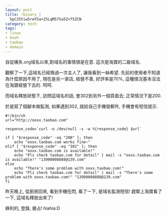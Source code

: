 ```yaml
--- 
layout: post
title: !binary |
  5pC25Yiw5reY5a+25LqM57Sa5Z+f5ZCN
category: tech
tags: 
- linux
- bash
- taobao
- domain
---
```

自從痛失.org域名以來,對域名的事情很是在意. 這次是淘寶的二級域名.

觀察了一下,這域名已經換過一次主人了, 讓我看到一絲希望. 先前的使用者不知道為什麼原因不用了, 現在是另一家店, 經營不善, 好評率是70%, 這種情況基本沒法在淘寶經營下去的. 呵呵.

而域名釋放狀態下, 訪問這域名的話, 會302到另外一個頁面去; 正常情況下是200.

於是寫了個腳本做監測, 如果遇到302, 就給自己手機發郵件, 手機會有短信提示.

	#!/bin/sh
	url="http://ooxx.taobao.com"

	response_code=`curl -o /dev/null -s -w %{response_code} $url`

	if [ "$response_code" -eq "200" ]; then
	    echo "ooxx.taobao.com works fine~"
	elif [ "$response_code" -eq "302" ]; then
	    echo "ooxx.taobao.com is available!"
	    echo "Plz check taobao.com for detail" | mail -s "ooxx.taobao.com is available!" "13900008888@139.com"
	else
	    echo "There's some problem with ooxx.taobao.com!"
	    echo "Plz check taobao.com for detail" | mail -s "There's some problem with ooxx.taobao.com!" "13900008888@139.com"
	fi

昨天晚上, 從廚房回來, 看到手機在閃, 看了一下, 是域名監測短信! 趕緊上淘寶看了一下, 這域名釋放出來了!

麻利的, 登錄, 搶占! hiahia:D
